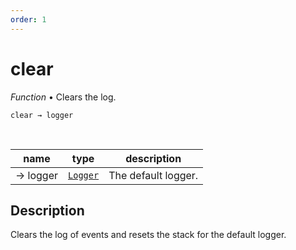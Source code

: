 ```yaml
---
order: 1
---
```

# clear

_Function_ &bull; Clears the log.

<pre><code>clear &rarr; logger</code></pre>
<br>

| name | type | description |
|------|------|-------------|
|&rarr; logger|[`Logger`][Logger]|The default logger.|


## Description

Clears the log of events and resets the stack for the default logger.


[Logger]: /reference/types/logger/index.md